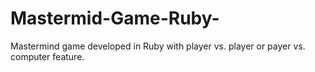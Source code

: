 # Mastermid-Game-Ruby-
Mastermind game developed in Ruby with player vs. player or payer vs. computer feature.
